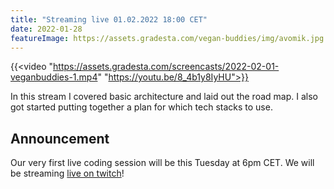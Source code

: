 ```yaml
---
title: "Streaming live 01.02.2022 18:00 CET"
date: 2022-01-28
featureImage: https://assets.gradesta.com/vegan-buddies/img/avomik.jpg
---
```


{{<video "https://assets.gradesta.com/screencasts/2022-02-01-veganbuddies-1.mp4" "https://youtu.be/8_4b1y8IyHU">}}

In this stream I covered basic architecture and laid out the road map. I also got started putting together a plan for which tech stacks to use.

Announcement
---------------

Our very first live coding session will be this Tuesday at 6pm CET. We will be streaming [live on twitch](https://www.twitch.tv/timotejcz)!



